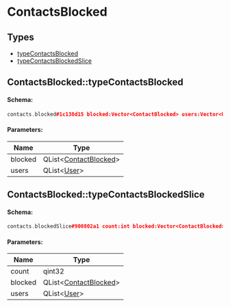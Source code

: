 # ContactsBlocked

## Types

* [typeContactsBlocked](#contactsblockedtypecontactsblocked)
* [typeContactsBlockedSlice](#contactsblockedtypecontactsblockedslice)

## ContactsBlocked::typeContactsBlocked

#### Schema:

```c++
contacts.blocked#1c138d15 blocked:Vector<ContactBlocked> users:Vector<User> = contacts.Blocked;
```

#### Parameters:

|Name|Type|
|----|----|
|blocked|QList&lt;[ContactBlocked](contactblocked.md)&gt;|
|users|QList&lt;[User](user.md)&gt;|

## ContactsBlocked::typeContactsBlockedSlice

#### Schema:

```c++
contacts.blockedSlice#900802a1 count:int blocked:Vector<ContactBlocked> users:Vector<User> = contacts.Blocked;
```

#### Parameters:

|Name|Type|
|----|----|
|count|qint32|
|blocked|QList&lt;[ContactBlocked](contactblocked.md)&gt;|
|users|QList&lt;[User](user.md)&gt;|

